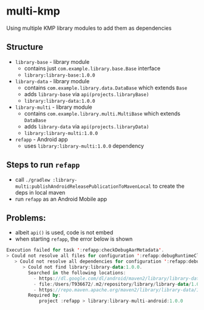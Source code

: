 # multi-kmp
Using multiple KMP library modules to add them as dependencies

## Structure
- `library-base` - library module
    - contains just `com.example.library.base.Base` interface
    - `library:library-base:1.0.0`
- `library-data` - library module
  - contains `com.example.library.data.DataBase` which extends `Base`
  - adds `library-base` via `api(projects.libraryBase)`
  - `library:library-data:1.0.0`
- `library-multi` - library module
  - contains `com.example.library.multi.MultiBase` which extends `DataBase`
  - adds `library-data` via `api(projects.libraryData)`
  - `library:library-multi:1.0.0`
- `refapp` - Android app
    - uses `library:library-multi:1.0.0` dependency

## Steps to run `refapp`
- call `./gradlew :library-multi:publishAndroidReleasePublicationToMavenLocal` to create the deps in local maven
- run `refapp` as an Android Mobile app

## Problems:
- albeit `api()` is used, code is not embed
- when starting `refapp`, the error below is shown

```kotlin
Execution failed for task ':refapp:checkDebugAarMetadata'.
> Could not resolve all files for configuration ':refapp:debugRuntimeClasspath'.
   > Could not resolve all dependencies for configuration ':refapp:debugRuntimeClasspath'.
      > Could not find library:library-data:1.0.0.
        Searched in the following locations:
          - https://dl.google.com/dl/android/maven2/library/library-data/1.0.0/library-data-1.0.0.pom
          - file:/Users/T936672/.m2/repository/library/library-data/1.0.0/library-data-1.0.0.pom
          - https://repo.maven.apache.org/maven2/library/library-data/1.0.0/library-data-1.0.0.pom
        Required by:
            project :refapp > library:library-multi-android:1.0.0


```